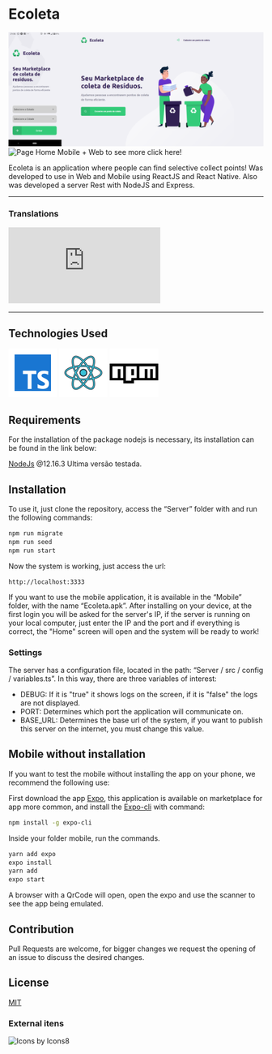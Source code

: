 # Ecoleta
![Ecoleta Apresentation](https://github.com/lucasdeosantana/Ecoleta/blob/master/Images/Ecoleta%20-%20Web%20Home%20%2B%20Mobile%20Home.png)
![Page Home Mobile + Web to see more click here!](https://github.com/lucasdeosantana/Ecoleta/tree/master/Images)

Ecoleta is an application where people can find selective collect points! Was developed to use in Web and Mobile using ReactJS and React Native. Also was developed a server Rest with NodeJS and Express.
<hr />


### Translations
![Portuguese](https://github.com/lucasdeosantana/Ecoleta/blob/master/README_pt-br.md)


<hr />


## Technologies Used

![Typescript](https://github.com/lucasdeosantana/Ecoleta/blob/master/Images/icons/icons8-typescript.svg)
![ReactJS e React Native](https://github.com/lucasdeosantana/Ecoleta/blob/master/Images/icons/icons8-reagir.svg)
![NodeJs](https://github.com/lucasdeosantana/Ecoleta/blob/master/Images/icons/icons8-npm.svg)

## Requirements

For the installation of the package nodejs is necessary, its installation can be found in the link below:

[NodeJs](https://nodejs.org/en/download/) @12.16.3 Ultima versão testada.

## Installation

To use it, just clone the repository, access the “Server” folder with and run the following commands:

```bash
npm run migrate
npm run seed
npm run start
```
Now the system is working, just access the url:
```url
http://localhost:3333
````
If you want to use the mobile application, it is available in the “Mobile” folder, with the name “Ecoleta.apk”. After installing on your device, at the first login you will be asked for the server's IP, if the server is running on your local computer, just enter the IP and the port and if everything is correct, the "Home" screen will open and the system will be ready to work!

### Settings
The server has a configuration file, located in the path:
“Server / src / config / variables.ts”. In this way, there are three variables of interest:

* DEBUG: If it is "true" it shows logs on the screen, if it is "false" the logs are not displayed.
* PORT: Determines which port the application will communicate on.
* BASE_URL: Determines the base url of the system, if you want to publish this server on the internet, you must change this value.

## Mobile without installation

If you want to test the mobile without installing the app on your phone, we recommend the following use:

First download the app [Expo](https://play.google.com/store/apps/details?id=host.exp.exponent&hl=pt_BR), this application is available on marketplace for app more common, and install the [Expo-cli](https://docs.expo.io/workflow/expo-cli/) with command:

```bash
npm install -g expo-cli

```

Inside your folder mobile, run the commands.
```bash
yarn add expo
expo install
yarn add
expo start
```

A browser with a QrCode will open, open the expo and use the scanner to see the app being emulated.
## Contribution

Pull Requests are welcome, for bigger changes we request the opening of an issue to discuss the desired changes.

## License

[MIT](https://choosealicense.com/licenses/mit/)



### External itens
![Icons by Icons8](https://icons8.com/)
